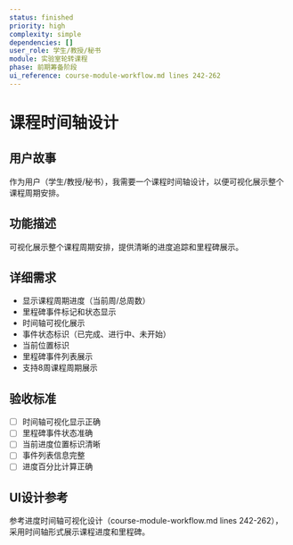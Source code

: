 ```yaml
---
status: finished
priority: high
complexity: simple
dependencies: []
user_role: 学生/教授/秘书
module: 实验室轮转课程
phase: 前期筹备阶段
ui_reference: course-module-workflow.md lines 242-262
---
```


# 课程时间轴设计

## 用户故事
作为用户（学生/教授/秘书），我需要一个课程时间轴设计，以便可视化展示整个课程周期安排。

## 功能描述
可视化展示整个课程周期安排，提供清晰的进度追踪和里程碑展示。

## 详细需求
- 显示课程周期进度（当前周/总周数）
- 里程碑事件标记和状态显示
- 时间轴可视化展示
- 事件状态标识（已完成、进行中、未开始）
- 当前位置标识
- 里程碑事件列表展示
- 支持8周课程周期展示

## 验收标准
- [ ] 时间轴可视化显示正确
- [ ] 里程碑事件状态准确
- [ ] 当前进度位置标识清晰
- [ ] 事件列表信息完整
- [ ] 进度百分比计算正确

## UI设计参考
参考进度时间轴可视化设计（course-module-workflow.md lines 242-262），采用时间轴形式展示课程进度和里程碑。